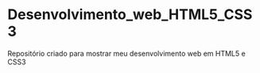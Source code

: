 # Desenvolvimento_web_HTML5_CSS3
Repositório criado para mostrar meu desenvolvimento web em HTML5 e CSS3
